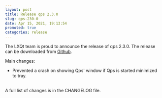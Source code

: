 ```yaml
---
layout: post
title: Release qps 2.3.0
slug: qps-230-0
date: Apr 15, 2021, 19:13:54
promoted: true
categories: release
---
```

The LXQt team is proud to announce the release of qps 2.3.0.
The release can be downloaded from [Github](https://github.com/lxqt/qps/releases).

Main changes:

 * Prevented a crash on showing Qps' window if Qps is started minimized to tray.

<br/>
A full list of changes is in the CHANGELOG file.
<br/>
